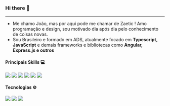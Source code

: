 ### Hi there 👋
<hr>

- Me chamo João, mas por aqui pode me chamar de Zaetic ! Amo programação e design, sou motivado dia após dia pelo conhecimento de coisas novas.
- Sou Brasileiro e formado em ADS, atualmente focado em **Typescript, JavaScript** e demais frameworks e bibliotecas como **Angular, Express.js e outros**

#### Principais Skills 💻

<a><img src="https://img.shields.io/badge/Typescript-typescript?logo=Typescript&logoColor=white&style=for-the-badge&color=blue"></a>
<a><img src="https://img.shields.io/badge/Javascript-Javascript?logo=Javascript&logoColor=white&style=for-the-badge&color=yellow"></a>
<a><img src="https://img.shields.io/badge/C_%23%20-C_%23%20?logo=C%20sharp&logoColor=white&style=for-the-badge&color=006600"></a>
<a><img src="https://img.shields.io/badge/Angular-Angular?logo=Angular&logoColor=white&style=for-the-badge&color=red"></a>
<a><img src="https://img.shields.io/badge/Html5-Html5?logo=Html5&logoColor=white&style=for-the-badge&color=orange"></a>
<a><img src="https://img.shields.io/badge/CSS3-CSS3?logo=CSS3&logoColor=white&style=for-the-badge&color=green"></a>

#### Tecnologias ⚙

<a><img src="https://img.shields.io/badge/Mongodb-Mongodb?logo=Mongodb&logoColor=white&style=for-the-badge&color=green"></a>
<a><img src="https://img.shields.io/badge/Git-Git?logo=Git&logoColor=white&style=for-the-badge&color=grey"></a>
<a><img src="https://img.shields.io/badge/PostgreSQL-PostgreSQL?logo=PostgreSQL&logoColor=white&style=for-the-badge&color=64719c"></a>
